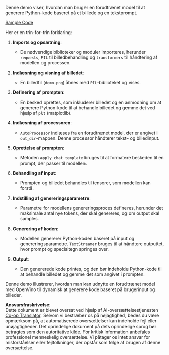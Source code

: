 <!--
CO_OP_TRANSLATOR_METADATA:
{
  "original_hash": "d7d7afa242a4a041ff4193546d4baf16",
  "translation_date": "2025-07-17T05:03:54+00:00",
  "source_file": "md/02.Application/04.Vision/Phi3/E2E_OpenVino_Phi3Vision.md",
  "language_code": "da"
}
-->
Denne demo viser, hvordan man bruger en forudtrænet model til at generere Python-kode baseret på et billede og en tekstprompt.

[Sample Code](../../../../../../code/06.E2E/E2E_OpenVino_Phi3-vision.ipynb)

Her er en trin-for-trin forklaring:

1. **Imports og opsætning**:
   - De nødvendige biblioteker og moduler importeres, herunder `requests`, `PIL` til billedbehandling og `transformers` til håndtering af modellen og processen.

2. **Indlæsning og visning af billedet**:
   - En billedfil (`demo.png`) åbnes med `PIL`-biblioteket og vises.

3. **Definering af prompten**:
   - En besked oprettes, som inkluderer billedet og en anmodning om at generere Python-kode til at behandle billedet og gemme det ved hjælp af `plt` (matplotlib).

4. **Indlæsning af processoren**:
   - `AutoProcessor` indlæses fra en forudtrænet model, der er angivet i `out_dir`-mappen. Denne processor håndterer tekst- og billedinput.

5. **Oprettelse af prompten**:
   - Metoden `apply_chat_template` bruges til at formatere beskeden til en prompt, der passer til modellen.

6. **Behandling af input**:
   - Prompten og billedet behandles til tensorer, som modellen kan forstå.

7. **Indstilling af genereringsparametre**:
   - Parametre for modellens genereringsproces defineres, herunder det maksimale antal nye tokens, der skal genereres, og om output skal samples.

8. **Generering af koden**:
   - Modellen genererer Python-koden baseret på input og genereringsparametre. `TextStreamer` bruges til at håndtere outputtet, hvor prompt og specialtegn springes over.

9. **Output**:
   - Den genererede kode printes, og den bør indeholde Python-kode til at behandle billedet og gemme det som angivet i prompten.

Denne demo illustrerer, hvordan man kan udnytte en forudtrænet model med OpenVino til dynamisk at generere kode baseret på brugerinput og billeder.

**Ansvarsfraskrivelse**:  
Dette dokument er blevet oversat ved hjælp af AI-oversættelsestjenesten [Co-op Translator](https://github.com/Azure/co-op-translator). Selvom vi bestræber os på nøjagtighed, bedes du være opmærksom på, at automatiserede oversættelser kan indeholde fejl eller unøjagtigheder. Det oprindelige dokument på dets oprindelige sprog bør betragtes som den autoritative kilde. For kritisk information anbefales professionel menneskelig oversættelse. Vi påtager os intet ansvar for misforståelser eller fejltolkninger, der opstår som følge af brugen af denne oversættelse.